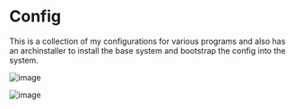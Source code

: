 # Config

This is a collection of my configurations for various programs and also has an archinstaller to install the base system and bootstrap the config into the system.

![image](https://github.com/231tr0n/config/assets/56352048/50de7023-a089-488f-b79c-161a67d166a4)

![image](https://github.com/231tr0n/config/assets/56352048/c0e512de-766c-4792-81f3-6354ad273f4f)
